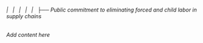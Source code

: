 ###### |   |   |   |   |   ├── Public commitment to eliminating forced and child labor in supply chains

*Add content here*
